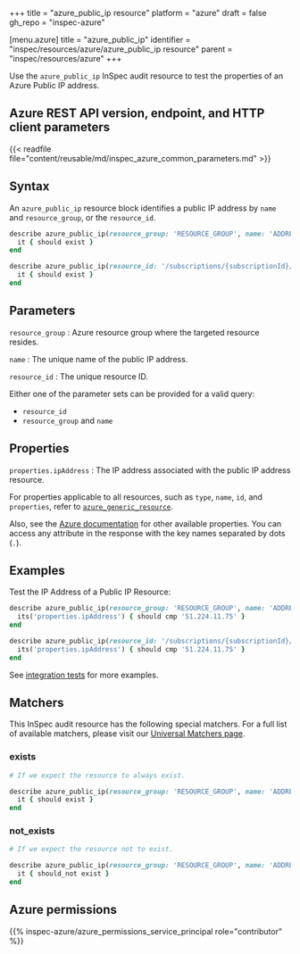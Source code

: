+++
title = "azure_public_ip resource"
platform = "azure"
draft = false
gh_repo = "inspec-azure"

[menu.azure]
title = "azure_public_ip"
identifier = "inspec/resources/azure/azure_public_ip resource"
parent = "inspec/resources/azure"
+++

Use the `azure_public_ip` InSpec audit resource to test the properties of an Azure Public IP address.

## Azure REST API version, endpoint, and HTTP client parameters

{{< readfile file="content/reusable/md/inspec_azure_common_parameters.md" >}}

## Syntax

An `azure_public_ip` resource block identifies a public IP address by `name` and `resource_group`, or the `resource_id`.

```ruby
describe azure_public_ip(resource_group: 'RESOURCE_GROUP', name: 'ADDRESS_NAME') do
  it { should exist }
end
```

```ruby
describe azure_public_ip(resource_id: '/subscriptions/{subscriptionId}/resourceGroups/{resourceGroupName}/providers/Microsoft.Network/publicIPAddresses/{publicIpAddressName}') do
  it { should exist }
end
```

## Parameters

`resource_group`
: Azure resource group where the targeted resource resides.

`name`
: The unique name of the public IP address.

`resource_id`
: The unique resource ID.

Either one of the parameter sets can be provided for a valid query:

- `resource_id`
- `resource_group` and `name`

## Properties

`properties.ipAddress`
: The IP address associated with the public IP address resource.

For properties applicable to all resources, such as `type`, `name`, `id`, and `properties`, refer to [`azure_generic_resource`](azure_generic_resource#properties).

Also, see the [Azure documentation](https://docs.microsoft.com/en-us/rest/api/virtualnetwork/publicipaddresses/get#publicipaddress) for other available properties. You can access any attribute in the response with the key names separated by dots (`.`).

## Examples

Test the IP Address of a Public IP Resource:

```ruby
describe azure_public_ip(resource_group: 'RESOURCE_GROUP', name: 'ADDRESS_NAME') do
  its('properties.ipAddress') { should cmp '51.224.11.75' }
end
```

```ruby
describe azure_public_ip(resource_id: '/subscriptions/{subscriptionId}/resourceGroups/{resourceGroupName}/providers/Microsoft.Network/publicIPAddresses/{publicIpAddressName}') do
  its('properties.ipAddress') { should cmp '51.224.11.75' }
end
```

See [integration tests](https://github.com/inspec/inspec-azure/blob/main/test/integration/verify/controls/azure_public_ip.rb) for more examples.

## Matchers

This InSpec audit resource has the following special matchers. For a full list of available matchers, please visit our [Universal Matchers page](https://docs.chef.io/inspec/matchers/).

### exists

```ruby
# If we expect the resource to always exist.

describe azure_public_ip(resource_group: 'RESOURCE_GROUP', name: 'ADDRESS_NAME') do
  it { should exist }
end
```

### not_exists

```ruby
# If we expect the resource not to exist.

describe azure_public_ip(resource_group: 'RESOURCE_GROUP', name: 'ADDRESS_NAME') do
  it { should_not exist }
end
```

## Azure permissions

{{% inspec-azure/azure_permissions_service_principal role="contributor" %}}
